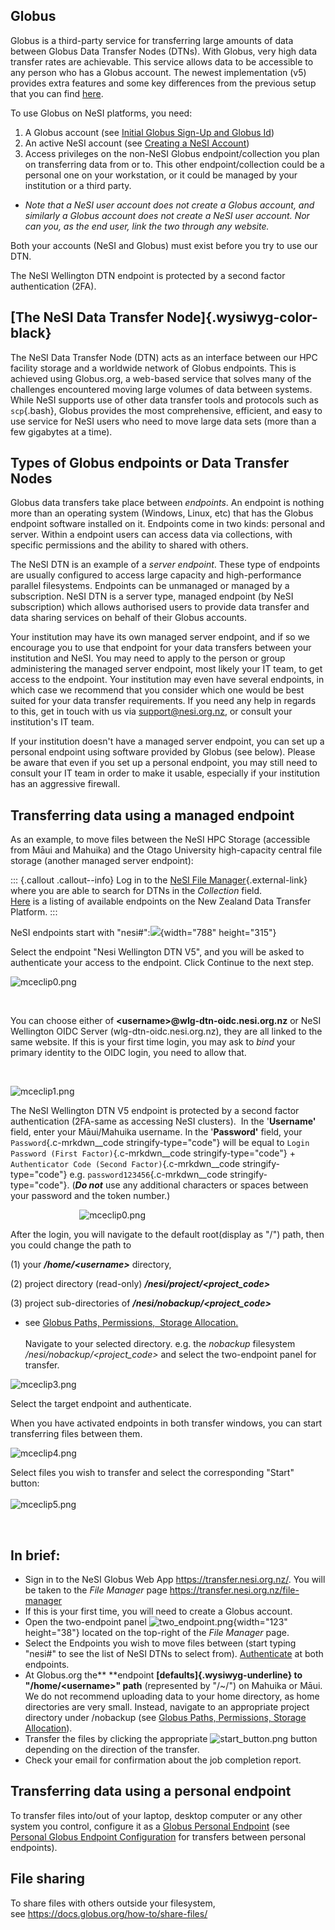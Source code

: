 Globus
------

Globus is a third-party service for transferring large amounts of data
between Globus Data Transfer Nodes (DTNs). With Globus, very high data
transfer rates are achievable. This service allows data to be accessible
to any person who has a Globus account. The newest implementation (v5)
provides extra features and some key differences from the previous setup
that you can find
[here](https://docs.globus.org/globus-connect-server/). 

To use Globus on NeSI platforms, you need:

1.  A Globus account (see [Initial Globus Sign-Up and Globus
    Id](https://support.nesi.org.nz/hc/en-gb/articles/360000817476))
2.  An active NeSI account (see [Creating a NeSI
    Account](https://support.nesi.org.nz/hc/en-gb/articles/360000159715))
3.  Access privileges on the non-NeSI Globus endpoint/collection you
    plan on transferring data from or to. This other endpoint/collection
    could be a personal one on your workstation, or it could be managed
    by your institution or a third party.

-   *Note that a NeSI user account does not create a Globus account, and
    similarly a Globus account does not create a NeSI user account. Nor
    can you, as the end user, link the two through any website.*

Both your accounts (NeSI and Globus) must exist before you try to use
our DTN.

The NeSI Wellington DTN endpoint is protected by a second factor
authentication (2FA).

[The NeSI Data Transfer Node]{.wysiwyg-color-black}
---------------------------------------------------

The NeSI Data Transfer Node (DTN) acts as an interface between our HPC
facility storage and a worldwide network of Globus endpoints. This is
achieved using Globus.org, a web-based service that solves many of the
challenges encountered moving large volumes of data between systems.
While NeSI supports use of other data transfer tools and protocols such
as `scp`{.bash}, Globus provides the most comprehensive, efficient, and
easy to use service for NeSI users who need to move large data sets
(more than a few gigabytes at a time).

Types of Globus endpoints or Data Transfer Nodes
------------------------------------------------

Globus data transfers take place between *endpoints*. An endpoint is
nothing more than an operating system (Windows, Linux, etc) that has the
Globus endpoint software installed on it. Endpoints come in two kinds:
personal and server. Within a endpoint users can access data via
collections, with specific permissions and the ability to shared with
others.

The NeSI DTN is an example of a *server endpoint*. These type of
endpoints are usually configured to access large capacity and
high-performance parallel filesystems. Endpoints can be unmanaged or
managed by a subscription. NeSI DTN is a server type, managed endpoint
(by NeSI subscription) which allows authorised users to provide data
transfer and data sharing services on behalf of their Globus accounts.

Your institution may have its own managed server endpoint, and if so we
encourage you to use that endpoint for your data transfers between your
institution and NeSI. You may need to apply to the person or group
administering the managed server endpoint, most likely your IT team, to
get access to the endpoint. Your institution may even have several
endpoints, in which case we recommend that you consider which one would
be best suited for your data transfer requirements. If you need any help
in regards to this, get in touch with us via <support@nesi.org.nz>, or
consult your institution\'s IT team.

If your institution doesn\'t have a managed server endpoint, you can set
up a personal endpoint using software provided by Globus (see below).
Please be aware that even if you set up a personal endpoint, you may
still need to consult your IT team in order to make it usable,
especially if your institution has an aggressive firewall.

Transferring data using a managed endpoint
------------------------------------------

As an example, to move files between the NeSI HPC Storage (accessible
from Māui and Mahuika) and the Otago University high-capacity central
file storage (another managed server endpoint):

::: {.callout .callout--info}
Log in to the [NeSI File
Manager](https://transfer.nesi.org.nz/file-manager){.external-link}
where you are able to search for DTNs in the *Collection* field.\
[Here](https://support.nesi.org.nz/hc/en-gb/articles/360000931775) is a
listing of available endpoints on the New Zealand Data Transfer
Platform.
:::

NeSI endpoints start with
\"nesi\#\":![](https://support.nesi.org.nz/hc/article_attachments/360002070816/mceclip0.png){width="788"
height="315"}

Select the endpoint \"Nesi Wellington DTN V5\", and you will be asked to
authenticate your access to the endpoint. Click Continue to the next
step.

![mceclip0.png](https://support.nesi.org.nz/hc/article_attachments/4405622947215/mceclip0.png)

 

You can choose either of **\<username\>\@wlg-dtn-oidc.nesi.org.nz** or
NeSI Wellington OIDC Server (wlg-dtn-oidc.nesi.org.nz), they are all
linked to the same website. If this is your first time login, you may
ask to *bind* your primary identity to the OIDC login, you need to allow
that.

 

![mceclip1.png](https://support.nesi.org.nz/hc/article_attachments/4405622955791/mceclip1.png)

The NeSI Wellington DTN V5 endpoint is protected by a second factor
authentication (2FA-same as accessing NeSI clusters).  In the
\'**Username\'** field, enter your Māui/Mahuika username. In the
\'**Password\'** field, your `Password`{.c-mrkdwn__code
stringify-type="code"} will be equal to
`Login Password (First Factor)`{.c-mrkdwn__code stringify-type="code"} +
`Authenticator Code (Second Factor)`{.c-mrkdwn__code
stringify-type="code"} e.g. `password123456`{.c-mrkdwn__code
stringify-type="code"}. (***Do not*** use any additional characters or
spaces between your password and the token number.)

                           
![mceclip0.png](https://support.nesi.org.nz/hc/article_attachments/4408962414351/mceclip0.png)

After the login, you will navigate to the default root(display as \"/\")
path, then you could change the path to

\(1\) your ***/home/\<username\>*** directory,

\(2\) project directory (read-only)
***/nesi/project/\<project\_code\>*** 

\(3\) project sub-directories of ***/nesi/nobackup/\<project\_code\>*** 
- see [Globus Paths, Permissions,  Storage
Allocation.](https://support.nesi.org.nz/hc/en-gb/articles/360000812776-Globus-Paths-Permissions-Storage-Allocation)\
\
Navigate to your selected directory. e.g. the *nobackup* filesystem
*/nesi/nobackup/\<project\_code\>* and select the two-endpoint panel for
transfer.

![mceclip3.png](https://support.nesi.org.nz/hc/article_attachments/4405623113615/mceclip3.png)

Select the target endpoint and authenticate.

When you have activated endpoints in both transfer windows, you can
start transferring files between them.

![mceclip4.png](https://support.nesi.org.nz/hc/article_attachments/4405623130383/mceclip4.png)

Select files you wish to transfer and select the corresponding \"Start\"
button:\
\
![mceclip5.png](https://support.nesi.org.nz/hc/article_attachments/4405623291791/mceclip5.png)

 

In brief:
---------

-   Sign in to the NeSI Globus Web App <https://transfer.nesi.org.nz/>.
    You will be taken to the *File Manager* page
    <https://transfer.nesi.org.nz/file-manager>
-   If this is your first time, you will need to create a Globus
    account.
-   Open the two-endpoint
    panel ![two\_endpoint.png](https://support.nesi.org.nz/hc/article_attachments/360001823596/two_endpoint.png){width="123"
    height="38"} located on the top-right of the *File Manager* page.
-   Select the Endpoints you wish to move files between (start typing
    \"nesi\#\" to see the list of NeSI DTNs to select from).
    [Authenticate](https://support.nesi.org.nz/hc/en-gb/articles/360000955535)
    at both endpoints.
-   At Globus.org the** **endpoint **[defaults]{.wysiwyg-underline} to
    \"/home/\<username\>\" path** (represented by \"/\~/\") on Mahuika
    or Māui. We do not recommend uploading data to your home directory,
    as home directories are very small. Instead, navigate to an
    appropriate project directory under /nobackup (see [Globus Paths,
    Permissions, Storage
    Allocation](https://support.nesi.org.nz/hc/en-gb/articles/360000812776-Globus-Paths-Permissions-Storage-Allocation)).
-   Transfer the files by clicking the
    appropriate ![start\_button.png](https://support.nesi.org.nz/hc/article_attachments/360001713755/start_button.png) button
    depending on the direction of the transfer.
-   Check your email for confirmation about the job completion report.

Transferring data using a personal endpoint
-------------------------------------------

To transfer files into/out of your laptop, desktop computer or any other
system you control, configure it as a [Globus Personal
Endpoint](https://www.globus.org/globus-connect-personal) (see [Personal
Globus Endpoint
Configuration](https://support.nesi.org.nz/hc/en-gb/articles/360000217915-Personal-Globus-Endpoint-Configuration) for
transfers between personal endpoints).

File sharing
------------

To share files with others outside your filesystem,
see <https://docs.globus.org/how-to/share-files/>
